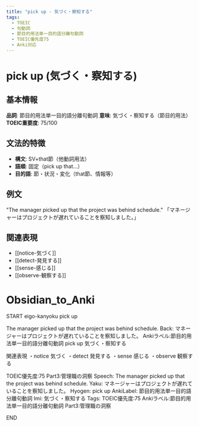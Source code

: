 ```yaml
---
title: "pick up - 気づく・察知する"
tags:
  - TOEIC
  - 句動詞
  - 節目的用法単一目的語分離句動詞
  - TOEIC優先度75
  - Anki対応
---
```


# pick up (気づく・察知する)

## 基本情報
**品詞**: 節目的用法単一目的語分離句動詞
**意味**: 気づく・察知する（節目的用法）
**TOEIC重要度**: 75/100

## 文法的特徴
- **構文**: SV+that節（他動詞用法）
- **語順**: 固定（pick up that...）
- **目的語**: 節・状況・変化（that節、情報等）

## 例文
"The manager picked up that the project was behind schedule."
「マネージャーはプロジェクトが遅れていることを察知しました。」

## 関連表現
- [[notice-気づく]]
- [[detect-発見する]]
- [[sense-感じる]]
- [[observe-観察する]]

# Obsidian_to_Anki
START
eigo-kanyoku
pick up

The manager picked up that the project was behind schedule.
Back: 
マネージャーはプロジェクトが遅れていることを察知しました。
Ankiラベル:節目的用法単一目的語分離句動詞
pick up
気づく・察知する

関連表現
・notice 気づく
・detect 発見する
・sense 感じる
・observe 観察する

TOEIC優先度:75
Part3:管理職の洞察
Speech: The manager picked up that the project was behind schedule.
Yaku: マネージャーはプロジェクトが遅れていることを察知しました。
Hyogen: pick up
AnkiLabel: 節目的用法単一目的語分離句動詞
Imi: 気づく・察知する
Tags: TOEIC優先度:75 Ankiラベル:節目的用法単一目的語分離句動詞 Part3:管理職の洞察
<!--ID: 1753022730243-->
END 